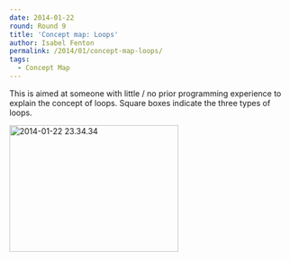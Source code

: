 ```yaml
---
date: 2014-01-22
round: Round 9
title: 'Concept map: Loops'
author: Isabel Fenton
permalink: /2014/01/concept-map-loops/
tags:
  - Concept Map
---
```

This is aimed at someone with little / no prior programming experience to explain the concept of loops. Square boxes indicate the three types of loops.

[<img class="alignnone size-medium wp-image-5630" alt="2014-01-22 23.34.34" src="/training-course/uploads/2014/01/2014-01-22-23.34.34-e1390434595784-300x225.jpg" width="300" height="225" />][1]

 [1]: /training-course/uploads/2014/01/2014-01-22-23.34.34-e1390434595784.jpg
